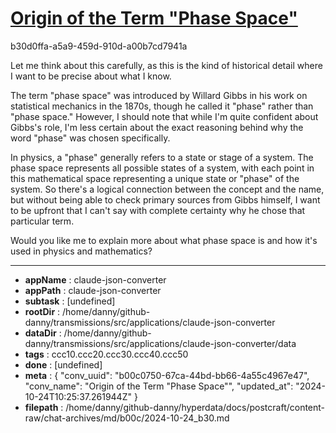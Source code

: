 # [Origin of the Term "Phase Space"](https://claude.ai/chat/b00c0750-67ca-44bd-bb66-4a55c4967e47)

b30d0ffa-a5a9-459d-910d-a00b7cd7941a

 Let me think about this carefully, as this is the kind of historical detail where I want to be precise about what I know.

The term "phase space" was introduced by Willard Gibbs in his work on statistical mechanics in the 1870s, though he called it "phase" rather than "phase space." However, I should note that while I'm quite confident about Gibbs's role, I'm less certain about the exact reasoning behind why the word "phase" was chosen specifically.

In physics, a "phase" generally refers to a state or stage of a system. The phase space represents all possible states of a system, with each point in this mathematical space representing a unique state or "phase" of the system. So there's a logical connection between the concept and the name, but without being able to check primary sources from Gibbs himself, I want to be upfront that I can't say with complete certainty why he chose that particular term.

Would you like me to explain more about what phase space is and how it's used in physics and mathematics?

---

* **appName** : claude-json-converter
* **appPath** : claude-json-converter
* **subtask** : [undefined]
* **rootDir** : /home/danny/github-danny/transmissions/src/applications/claude-json-converter
* **dataDir** : /home/danny/github-danny/transmissions/src/applications/claude-json-converter/data
* **tags** : ccc10.ccc20.ccc30.ccc40.ccc50
* **done** : [undefined]
* **meta** : {
  "conv_uuid": "b00c0750-67ca-44bd-bb66-4a55c4967e47",
  "conv_name": "Origin of the Term \"Phase Space\"",
  "updated_at": "2024-10-24T10:25:37.261944Z"
}
* **filepath** : /home/danny/github-danny/hyperdata/docs/postcraft/content-raw/chat-archives/md/b00c/2024-10-24_b30.md